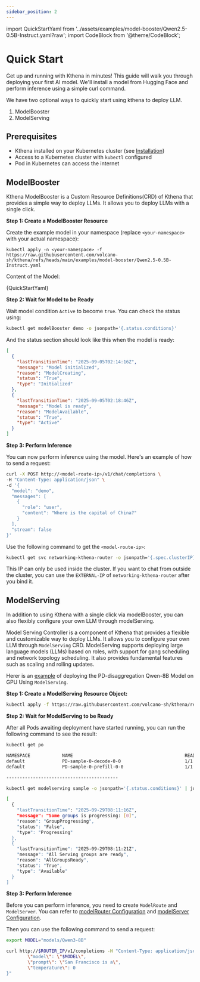 ```yaml
---
sidebar_position: 2
---
```

import QuickStartYaml from '../assets/examples/model-booster/Qwen2.5-0.5B-Instruct.yaml?raw';
import CodeBlock from '@theme/CodeBlock';

# Quick Start

Get up and running with Kthena in minutes! This guide will walk you through deploying your first AI model.
We'll install a model from Hugging Face and perform inference using a simple curl command.

We have two optional ways to quickly start using kthena to deploy LLM.

1. ModelBooster
2. ModelServing

## Prerequisites

- Kthena installed on your Kubernetes cluster (see [Installation](./installation.md))
- Access to a Kubernetes cluster with `kubectl` configured
- Pod in Kubernetes can access the internet

## ModelBooster

Kthena ModelBooster is a Custom Resource Definitions(CRD) of Kthena that provides a simple way to deploy LLMs. It allows you to deploy LLMs with a single click.

**Step 1: Create a ModelBooster Resource**

Create the example model in your namespace (replace `<your-namespace>` with your actual namespace):

```shell
kubectl apply -n <your-namespace> -f https://raw.githubusercontent.com/volcano-sh/kthena/refs/heads/main/examples/model-booster/Qwen2.5-0.5B-Instruct.yaml
```

Content of the Model:

<CodeBlock language="yaml" showLineNumbers>
    {QuickStartYaml}
</CodeBlock>

**Step 2: Wait for Model to be Ready**

Wait model condition `Active` to become `true`. You can check the status using:

```bash
kubectl get modelBooster demo -o jsonpath='{.status.conditions}'
```

And the status section should look like this when the model is ready:

```json
[
  {
    "lastTransitionTime": "2025-09-05T02:14:16Z",
    "message": "Model initialized",
    "reason": "ModelCreating",
    "status": "True",
    "type": "Initialized"
  },
  {
    "lastTransitionTime": "2025-09-05T02:18:46Z",
    "message": "Model is ready",
    "reason": "ModelAvailable",
    "status": "True",
    "type": "Active"
  }
]
```

**Step 3: Perform Inference**

You can now perform inference using the model. Here's an example of how to send a request:

```bash
curl -X POST http://<model-route-ip>/v1/chat/completions \
-H "Content-Type: application/json" \
-d '{
  "model": "demo",
  "messages": [
    {
      "role": "user",
      "content": "Where is the capital of China?"
    }
  ],
  "stream": false
}'
```

Use the following command to get the `<model-route-ip>`:

```bash
kubectl get svc networking-kthena-router -o jsonpath='{.spec.clusterIP}' -n <your-namespace>
```

This IP can only be used inside the cluster. If you want to chat from outside the cluster, you can use the `EXTERNAL-IP`
of `networking-kthena-router` after you bind it.

## ModelServing

In addition to using Kthena with a single click via modelBooster, you can also flexibly configure your own LLM through modelServing.

Model Serving Controller is a component of Kthena that provides a flexible and customizable way to deploy LLMs. It allows you to configure your own LLM through `ModelServing` CRD. ModelServing supports deploying large language models (LLMs) based on roles, with support for gang scheduling and network topology scheduling. It also provides fundamental features such as scaling and rolling updates.

Herer is an [example](https://raw.githubusercontent.com/volcano-sh/kthena/refs/heads/main/examples/model-serving/gpu-PD.yaml) of deploying the PD-disaggregation Qwen-8B Model on GPU Using `ModelServing`.

**Step 1: Create a ModelServing Resource Object:**

```sh
kubectl apply -f https://raw.githubusercontent.com/volcano-sh/kthena/refs/heads/main/examples/model-serving/gpu-pd-disaggregation.yaml
```

**Step 2: Wait for ModelServing to be Ready**

After all Pods awaiting deployment have started running, you can run the following command to see the result:

```sh
kubectl get po

NAMESPACE            NAME                                          READY   STATUS    RESTARTS   AGE
default              PD-sample-0-decode-0-0                        1/1     Running   0          2m
default              PD-sample-0-prefill-0-0                       1/1     Running   0          2m

------------------------------------------

kubectl get modelserving sample -o jsonpath='{.status.conditions}' | jq '.' 

[
  {
    "lastTransitionTime": "2025-09-29T08:11:16Z",
    "message": "Some groups is progressing: [0]",
    "reason": "GroupProgressing",
    "status": "False",
    "type": "Progressing"
  },
  {
    "lastTransitionTime": "2025-09-29T08:11:21Z",
    "message": "All Serving groups are ready",
    "reason": "AllGroupsReady",
    "status": "True",
    "type": "Available"
  }
]
```

**Step 3: Perform Inference**

Before you can perform inference, you need to create `ModelRoute` and `ModelServer`. You can refer to [modelRouter Configuration](../user-guide/prefill-decode-disaggregation/vllm-ascend-mooncake.md#modelrouter-configuration) and [modelServer Configuration](../user-guide/prefill-decode-disaggregation/vllm-ascend-mooncake.md#modelserver-configuration).

Then you can use the following command to send a request:

```bash
export MODEL="models/Qwen3-8B"

curl http://$ROUTER_IP/v1/completions -H "Content-Type: application/json" -d "{
        \"model\": \"$MODEL\",
        \"prompt\": \"San Francisco is a\",
        \"temperature\": 0
}"
```
